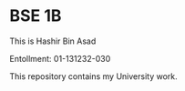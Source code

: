 # BSE 1B 

This is Hashir Bin Asad

Entollment: 01-131232-030

This repository contains my University work.
